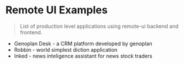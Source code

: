 # Remote UI Examples

> List of production level applications using remote-ui backend and frontend.



- Genoplan Desk - a CRM platform developed by genoplan
- Robbin - world simplest diction application
- Inked - news inteligence assistant for news stock traders

